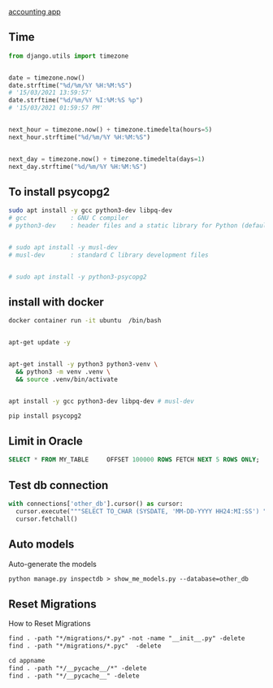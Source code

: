 [accounting app](https://django-hordak.readthedocs.io/en/stable/accounting-for-developers.html)


## Time
```py
from django.utils import timezone


date = timezone.now()
date.strftime("%d/%m/%Y %H:%M:%S")
# '15/03/2021 13:59:57'
date.strftime("%d/%m/%Y %I:%M:%S %p")
# '15/03/2021 01:59:57 PM'


next_hour = timezone.now() + timezone.timedelta(hours=5)
next_hour.strftime("%d/%m/%Y %H:%M:%S")


next_day = timezone.now() + timezone.timedelta(days=1)
next_day.strftime("%d/%m/%Y %H:%M:%S")
```


## To install psycopg2
```bash
sudo apt install -y gcc python3-dev libpq-dev
# gcc            : GNU C compiler
# python3-dev    : header files and a static library for Python (default)


# sudo apt install -y musl-dev
# musl-dev       : standard C library development files


# sudo apt install -y python3-psycopg2
```


## install with docker
```bash
docker container run -it ubuntu  /bin/bash


apt-get update -y 


apt-get install -y python3 python3-venv \
  && python3 -m venv .venv \
  && source .venv/bin/activate


apt install -y gcc python3-dev libpq-dev # musl-dev

pip install psycopg2
```


## Limit in Oracle
```sql
SELECT * FROM MY_TABLE     OFFSET 100000 ROWS FETCH NEXT 5 ROWS ONLY;
```



## Test db connection
```py
with connections['other_db'].cursor() as cursor:
  cursor.execute("""SELECT TO_CHAR (SYSDATE, 'MM-DD-YYYY HH24:MI:SS') "NOW" FROM DUAL;""")
  cursor.fetchall()
```



## Auto models
Auto-generate the models 
```txt
python manage.py inspectdb > show_me_models.py --database=other_db
```



## Reset Migrations
How to Reset Migrations
```txt
find . -path "*/migrations/*.py" -not -name "__init__.py" -delete
find . -path "*/migrations/*.pyc"  -delete

cd appname
find . -path "*/__pycache__/*" -delete
find . -path "*/__pycache__" -delete
```
